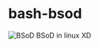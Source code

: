# bash-bsod
![BSoD](https://sun9-34.userapi.com/impg/oeFn8hP8KOuiUyY-SspEnah5eE2-i_rykv1t5w/PJJcJsdyzpc.jpg?size=657x288&quality=96&sign=2caa54bc3dbe06920d3884454b6df50f&type=album)
BSoD in linux XD
